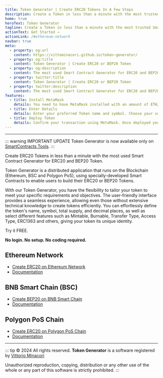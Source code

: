 ```yaml
---
title: Token Generator | Create ERC20 Tokens In A Few Steps
description: Create a Token in less than a minute with the most trusted Smart Contract Generator for ERC20 and BEP20.
home: true
heroText: Token Generator
tagline: Create a Token in less than a minute with the most trusted Smart Contract Generator for ERC20 and BEP20.
actionText: Get Started →
actionLink: /#ethereum-network
navbar: true
meta:
  - property: og:url
    content: https://vittominacori.github.io/token-generator/
  - property: og:title
    content: Token Generator | Create ERC20 or BEP20 Token
  - property: og:description
    content: The most used Smart Contract Generator for ERC20 and BEP20 Token.
  - property: twitter:title
    content: Token Generator | Create ERC20 or BEP20 Token
  - property: twitter:description
    content: The most used Smart Contract Generator for ERC20 and BEP20 Token.
features:
  - title: Install MetaMask
    details: You need to have MetaMask installed with an amount of ETH/BNB/MATIC to pay for contract deployment.
  - title: Enter Details
    details: Enter your preferred Token name and symbol. Choose your supply and Token type.
  - title: Deploy Token
    details: Confirm your transaction using MetaMask. Once deployed your Token is ready to use.
---
```


---

::: warning IMPORTANT UPDATE
Token Generator is now available only on [SmartContracts Tools](https://www.smartcontracts.tools/token-generator/).
:::

Create ERC20 Tokens in less than a minute with the most used Smart Contract Generator for ERC20 and BEP20 Token.

Token Generator is a distributed application that runs on the Blockchain (Ethereum, BSC and Polygon PoS), using specially-developed Smart Contracts to enable users to build their ERC20 or BEP20 Tokens.

With our Token Generator, you have the flexibility to tailor your token to meet your specific requirements and objectives.
The user-friendly interface provides a seamless experience, allowing even those without extensive technical knowledge to create tokens efficiently.
You can effortlessly define the token's name, symbol, total supply, and decimal places, as well as select different features such as Mintable, Burnable, Transfer Type, Access Type, ERC1363 and others, giving your token its unique identity.

Try it FREE.

**No login. No setup. No coding required.**

## Ethereum Network

- [Create ERC20 on Ethereum Network](https://vittominacori.github.io/erc20-generator/)
- [Documentation](/tutorials/how-to-create-erc20-token/)

## BNB Smart Chain (BSC)

- [Create BEP20 on BNB Smart Chain](https://vittominacori.github.io/bep20-generator/)
- [Documentation](/tutorials/how-to-create-bep20-token/)

## Polygon PoS Chain

- [Create ERC20 on Polygon PoS Chain](https://vittominacori.github.io/polygon-generator/)
- [Documentation](/tutorials/how-to-create-polygon-erc20-token/)

---

::: tip &copy; 2024 All rights reserved.
**Token Generator** is a software registered by [Vittorio Minacori](https://vittorio.minacori.me)

Unauthorized reproduction, copying, distribution or any other use of the whole or any part of this software is strictly prohibited.
:::
